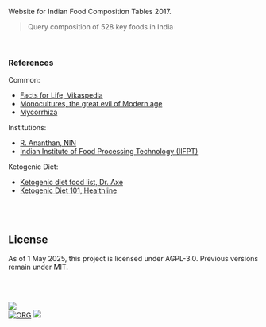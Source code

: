 <!-- Copyright (C) 2025 Subhajit Sahu -->
<!-- SPDX-License-Identifier: AGPL-3.0-or-later -->
<!-- See LICENSE for full terms -->

Website for Indian Food Composition Tables 2017.

> Query composition of 528 key foods in India

<!--
  A FEW NOT PASSING
  in which food vitamin a is available
  in which food vitamin a is high
-->

<br>

### References

Common:
- [Facts for Life, Vikaspedia](http://vikaspedia.in/health/facts-for-life)
- [Monocultures, the great evil of Modern age](https://thoughtscapism.com/2016/03/17/monocultures-the-great-evil-of-modern-ag/)
- [Mycorrhiza](https://en.wikipedia.org/wiki/Mycorrhiza)

Institutions:
- [R. Ananthan, NIN](https://www.nin.res.in/scientistprofiles/DR_R_ANANTHAN.html)
- [Indian Institute of Food Processing Technology (IIFPT)](https://en.wikipedia.org/wiki/Indian_Institute_of_Food_Processing_Technology)

Ketogenic Diet:
- [Ketogenic diet food list, Dr. Axe](https://draxe.com/hub/keto-diet/ketogenic-diet-food-list/)
- [Ketogenic Diet 101, Healthline](https://www.healthline.com/nutrition/ketogenic-diet-101)

<br>
<br>


## License

As of 1 May 2025, this project is licensed under AGPL-3.0. Previous versions remain under MIT.

<br>
<br>


[![](https://raw.githubusercontent.com/qb40/designs/gh-pages/0/image/11.png)](https://wolfram77.github.io)<br>
[![ORG](https://img.shields.io/badge/org-nodef-green?logo=Org)](https://nodef.github.io)
![](https://ga-beacon.deno.dev/G-RC63DPBH3P:SH3Eq-NoQ9mwgYeHWxu7cw/github.com/ifct2017/ifct2017.github.io)
